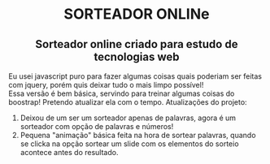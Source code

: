 <h1 align="center">SORTEADOR ONLINe</h1>
<h2 align="center">Sorteador online criado para estudo de tecnologias web</h2>
Eu usei javascript puro para fazer algumas coisas quais poderiam ser feitas com jquery, porém quis deixar tudo o mais limpo possível! <br>
Essa versão é bem básica, servindo para treinar algumas coisas do boostrap! Pretendo atualizar ela com o tempo.
Atualizações do projeto:
<ol>
<li>Deixou de um ser um sorteador apenas de palavras, agora é um sorteador com opção de palavras e números!</li>
<li>Pequena "animação" básica feita na hora de sortear palavras, quando se clicka na opção sortear um slide com os elementos do sorteio acontece antes do resultado.</li>
</ol>
